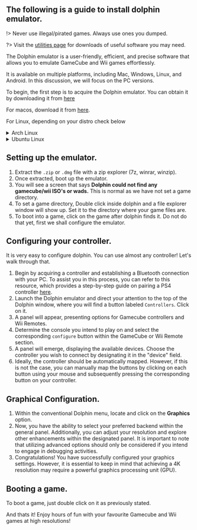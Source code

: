 ## The following is a guide to install dolphin emulator.

!> Never use illegal/pirated games. Always use ones you dumped.

?> Visit the [utilities page](/utilities) for downloads of useful software you may need.

The Dolphin emulator is a user-friendly, efficient, and precise software that allows you to emulate GameCube and Wii games effortlessly.

It is available on multiple platforms, including Mac, Windows, Linux, and Android. In this discussion, we will focus on the PC versions.

To begin, the first step is to acquire the Dolphin emulator. You can obtain it by downloading it from [here](https://dolphin-emu.org/download/)

For macos, download it from [here](https://dl.dolphin-emu.org/builds/a2/40/dolphin-master-5.0-19501-universal.dmg).

For Linux, depending on your distro check below

<details> On Arch Linux open a terminal instance and type yay -S dolphin-emu <summary>Arch Linux<summary></details>

<details> On Ubuntu Linux type `sudo apt update` and then sudo apt install dolphin <summary>Ubuntu Linux<summary></details>


##  Setting up the emulator.

1. Extract the `.zip` or `.dmg` file with a zip explorer (7z, winrar, winzip).
2. Once extracted, boot up the emulator. 
3. You will see a screen that says **Dolphin could not find any gamecube/wii ISO's or wads.** This is normal as we have not set a game directory.
4. To set a game directory, Double click inside dolphin and a file explorer window will show up. Set it to the directory where your game files are.
5. To boot into a game, click on the game after dolphin finds it. Do not do that yet, first we shall configure the emulator.

## Configuring your controller.

It is very easy to configure dolphin. You can use almost any controller! Let's walk through that.

1. Begin by acquiring a controller and establishing a Bluetooth connection with your PC. To assist you in this process, you can refer to this resource, which provides a step-by-step guide on pairing a PS4 controller [here](https://www.howtogeek.com/792747/how-to-pair-ps4-controller/).
2. Launch the Dolphin emulator and direct your attention to the top of the Dolphin window, where you will find a button labeled `Controllers`. Click on it.
3. A panel will appear, presenting options for Gamecube controllers and Wii Remotes.
4. Determine the console you intend to play on and select the corresponding `configure` button within the GameCube or Wii Remote section.
5. A panel will emerge, displaying the available devices. Choose the controller you wish to connect by designating it in the "device" field.
6. Ideally, the controller should be automatically mapped. However, if this is not the case, you can manually map the buttons by clicking on each button using your mouse and subsequently pressing the corresponding button on your controller.

## Graphical Configuration.

1. Within the conventional Dolphin menu, locate and click on the **Graphics** option.
2. Now, you have the ability to select your preferred backend within the general panel. Additionally, you can adjust your resolution and explore other enhancements within the designated panel. It is important to note that utilizing advanced options should only be considered if you intend to engage in debugging activities.
3. Congratulations! You have successfully configured your graphics settings. However, it is essential to keep in mind that achieving a 4K resolution may require a powerful graphics processing unit (GPU).

## Booting a game.

To boot a game, just double click on it as previously stated.


And thats it! Enjoy hours of fun with your favourite Gamecube and Wii games at high resolutions!


